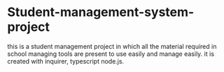 # Student-management-system-project
this is a student management project in which all the material required in school managing tools are present to use easily and manage easily. it is created with inquirer, typescript node.js.
